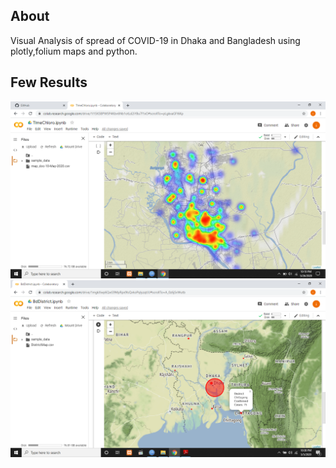 ## About
Visual Analysis of spread of COVID-19 in Dhaka and Bangladesh using plotly,folium maps and python.

## Few  Results
![](https://github.com/ishmam367/COV19BD/blob/master/Maps/DhakaTimeChloro.png)
![](https://github.com/ishmam367/COV19BD/blob/master/Maps/DistrictTerrain.png)

